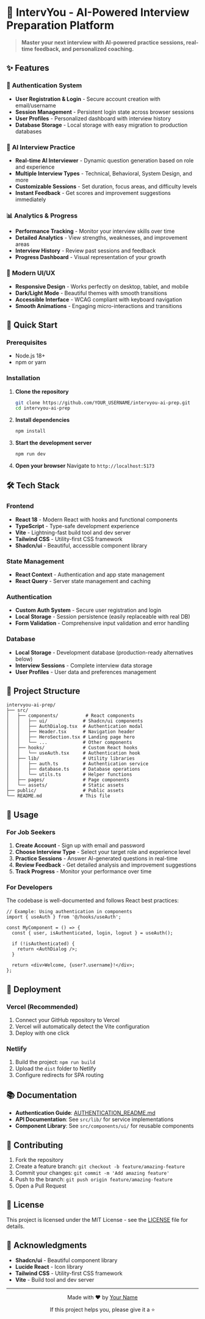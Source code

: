 # 🎯 IntervYou - AI-Powered Interview Preparation Platform

> **Master your next interview with AI-powered practice sessions, real-time feedback, and personalized coaching.**

## ✨ Features

### 🔐 **Authentication System**
- **User Registration & Login** - Secure account creation with email/username
- **Session Management** - Persistent login state across browser sessions
- **User Profiles** - Personalized dashboard with interview history
- **Database Storage** - Local storage with easy migration to production databases

### 🎤 **AI Interview Practice**
- **Real-time AI Interviewer** - Dynamic question generation based on role and experience
- **Multiple Interview Types** - Technical, Behavioral, System Design, and more
- **Customizable Sessions** - Set duration, focus areas, and difficulty levels
- **Instant Feedback** - Get scores and improvement suggestions immediately

### 📊 **Analytics & Progress**
- **Performance Tracking** - Monitor your interview skills over time
- **Detailed Analytics** - View strengths, weaknesses, and improvement areas
- **Interview History** - Review past sessions and feedback
- **Progress Dashboard** - Visual representation of your growth

### 🎨 **Modern UI/UX**
- **Responsive Design** - Works perfectly on desktop, tablet, and mobile
- **Dark/Light Mode** - Beautiful themes with smooth transitions
- **Accessible Interface** - WCAG compliant with keyboard navigation
- **Smooth Animations** - Engaging micro-interactions and transitions

## 🚀 Quick Start

### Prerequisites
- Node.js 18+ 
- npm or yarn

### Installation

1. **Clone the repository**
   ```bash
   git clone https://github.com/YOUR_USERNAME/intervyou-ai-prep.git
   cd intervyou-ai-prep
   ```

2. **Install dependencies**
   ```bash
   npm install
   ```

3. **Start the development server**
   ```bash
   npm run dev
   ```

4. **Open your browser**
   Navigate to `http://localhost:5173`

## 🛠️ Tech Stack

### **Frontend**
- **React 18** - Modern React with hooks and functional components
- **TypeScript** - Type-safe development experience
- **Vite** - Lightning-fast build tool and dev server
- **Tailwind CSS** - Utility-first CSS framework
- **Shadcn/ui** - Beautiful, accessible component library

### **State Management**
- **React Context** - Authentication and app state management
- **React Query** - Server state management and caching

### **Authentication**
- **Custom Auth System** - Secure user registration and login
- **Local Storage** - Session persistence (easily replaceable with real DB)
- **Form Validation** - Comprehensive input validation and error handling

### **Database**
- **Local Storage** - Development database (production-ready alternatives below)
- **Interview Sessions** - Complete interview data storage
- **User Profiles** - User data and preferences management

## 📁 Project Structure

```
intervyou-ai-prep/
├── src/
│   ├── components/          # React components
│   │   ├── ui/             # Shadcn/ui components
│   │   ├── AuthDialog.tsx  # Authentication modal
│   │   ├── Header.tsx      # Navigation header
│   │   ├── HeroSection.tsx # Landing page hero
│   │   └── ...             # Other components
│   ├── hooks/              # Custom React hooks
│   │   └── useAuth.tsx     # Authentication hook
│   ├── lib/                # Utility libraries
│   │   ├── auth.ts         # Authentication service
│   │   ├── database.ts     # Database operations
│   │   └── utils.ts        # Helper functions
│   ├── pages/              # Page components
│   └── assets/             # Static assets
├── public/                 # Public assets
└── README.md              # This file
```

## 🎯 Usage

### For Job Seekers
1. **Create Account** - Sign up with email and password
2. **Choose Interview Type** - Select your target role and experience level
3. **Practice Sessions** - Answer AI-generated questions in real-time
4. **Review Feedback** - Get detailed analysis and improvement suggestions
5. **Track Progress** - Monitor your performance over time

### For Developers
The codebase is well-documented and follows React best practices:

```tsx
// Example: Using authentication in components
import { useAuth } from '@/hooks/useAuth';

const MyComponent = () => {
  const { user, isAuthenticated, login, logout } = useAuth();
  
  if (!isAuthenticated) {
    return <AuthDialog />;
  }
  
  return <div>Welcome, {user?.username}!</div>;
};
```

## 🚀 Deployment

### Vercel (Recommended)
1. Connect your GitHub repository to Vercel
2. Vercel will automatically detect the Vite configuration
3. Deploy with one click

### Netlify
1. Build the project: `npm run build`
2. Upload the `dist` folder to Netlify
3. Configure redirects for SPA routing

## 📚 Documentation

- **Authentication Guide**: [AUTHENTICATION_README.md](AUTHENTICATION_README.md)
- **API Documentation**: See `src/lib/` for service implementations
- **Component Library**: See `src/components/ui/` for reusable components

## 🤝 Contributing

1. Fork the repository
2. Create a feature branch: `git checkout -b feature/amazing-feature`
3. Commit your changes: `git commit -m 'Add amazing feature'`
4. Push to the branch: `git push origin feature/amazing-feature`
5. Open a Pull Request

## 📝 License

This project is licensed under the MIT License - see the [LICENSE](LICENSE) file for details.

## 🙏 Acknowledgments

- **Shadcn/ui** - Beautiful component library
- **Lucide React** - Icon library
- **Tailwind CSS** - Utility-first CSS framework
- **Vite** - Build tool and dev server

---

<div align="center">
  <p>Made with ❤️ by <a href="https://github.com/YOUR_USERNAME">Your Name</a></p>
  <p>If this project helps you, please give it a ⭐️</p>
</div>
